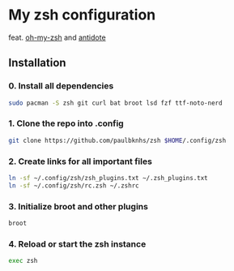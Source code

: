 # My zsh configuration

feat. [oh-my-zsh](https://github.com/ohmyzsh/ohmyzsh) and [antidote](https://github.com/mattmc3/antidote)

## Installation

### 0. Install all dependencies

```bash
sudo pacman -S zsh git curl bat broot lsd fzf ttf-noto-nerd
```

### 1. Clone the repo into .config

```bash
git clone https://github.com/paulbknhs/zsh $HOME/.config/zsh
```

### 2. Create links for all important files

```bash
ln -sf ~/.config/zsh/zsh_plugins.txt ~/.zsh_plugins.txt
ln -sf ~/.config/zsh/rc.zsh ~/.zshrc
```

### 3. Initialize broot and other plugins

```bash
broot
```

### 4. Reload or start the zsh instance

```bash
exec zsh
```
